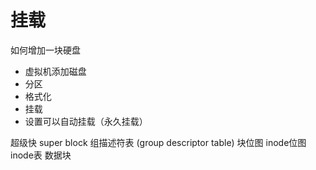 # 挂载
如何增加一块硬盘
* 虚拟机添加磁盘
* 分区
* 格式化
* 挂载
* 设置可以自动挂载（永久挂载）


超级快 super block
组描述符表 (group descriptor table)
块位图
inode位图
inode表
数据块